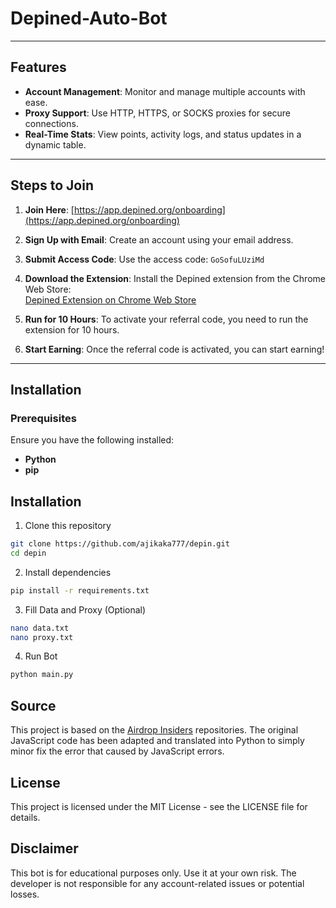 # Depined-Auto-Bot

---

## Features

- **Account Management**: Monitor and manage multiple accounts with ease.
- **Proxy Support**: Use HTTP, HTTPS, or SOCKS proxies for secure connections.
- **Real-Time Stats**: View points, activity logs, and status updates in a dynamic table.

---

## Steps to Join

1. **Join Here**: [https://app.depined.org/onboarding](https://app.depined.org/onboarding)

2. **Sign Up with Email**: Create an account using your email address.

3. **Submit Access Code**: Use the access code: `GoSofuLUziMd`

4. **Download the Extension**: Install the Depined extension from the Chrome Web Store:  
   [Depined Extension on Chrome Web Store](https://chromewebstore.google.com/detail/depined/pjlappmodaidbdjhmhifbnnmmkkicjoc)

5. **Run for 10 Hours**: To activate your referral code, you need to run the extension for 10 hours.

6. **Start Earning**: Once the referral code is activated, you can start earning!

---

## Installation

### Prerequisites

Ensure you have the following installed:
- **Python** 
- **pip**

## Installation

1. Clone this repository

```bash
git clone https://github.com/ajikaka777/depin.git
cd depin
```
2. Install dependencies

```bash
pip install -r requirements.txt
```
3. Fill Data and Proxy (Optional)

```bash
nano data.txt
nano proxy.txt
```
4. Run Bot

```bash
python main.py
```
## Source

This project is based on the [Airdrop Insiders](https://github.com/airdropinsiders) repositories. The original JavaScript code has been adapted and translated into Python to simply minor fix the error that caused by JavaScript errors. 

## License

This project is licensed under the MIT License - see the LICENSE file for details.

## Disclaimer

This bot is for educational purposes only. Use it at your own risk. The developer is not responsible for any account-related issues or potential losses.
